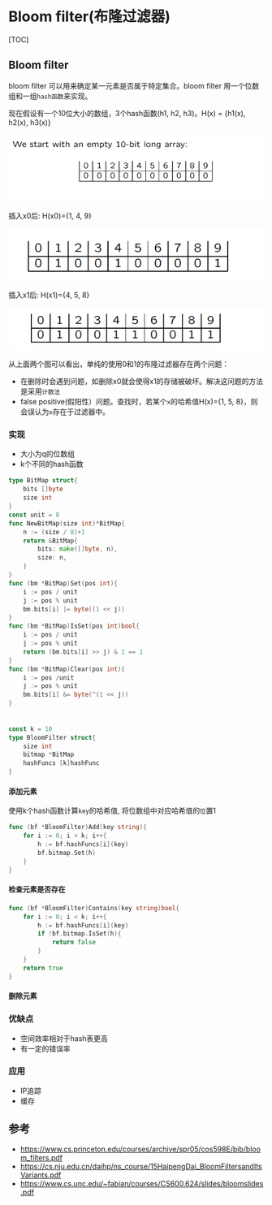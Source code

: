 # Bloom filter(布隆过滤器)

[TOC]

## Bloom filter

bloom filter 可以用来确定某一元素是否属于特定集合。bloom filter 用一个位数组和一组`hash函数`来实现。

现在假设有一个10位大小的数组，3个hash函数(h1, h2, h3)。H(x) = {h1(x), h2(x), h3(x)}

![1600084289685](${img}/1600084289685.png)

插入x0后: H(x0)={1, 4, 9}

![1600084462885](${img}/1600084462885.png)

插入x1后:  H(x1)={4, 5, 8}

![1600084494923](${img}/1600084494923.png)

从上面两个图可以看出，单纯的使用0和1的布隆过滤器存在两个问题：

* 在删除时会遇到问题，如删除x0就会使得x1的存储被破坏。解决这问题的方法是采用`计数法`
* false positive(假阳性）问题。查找时，若某个`x`的哈希值H(x)={1, 5, 8}，则会误认为`x`存在于过滤器中。

### 实现

* 大小为q的位数组
* k个不同的hash函数

~~~go
type BitMap struct{
    bits []byte
    size int
}
const unit = 8
func NewBitMap(size int)*BitMap{
    n := (size / 8)+1
    return &BitMap{
        bits: make([]byte, n),
        size: n,
    }
}
func (bm *BitMap)Set(pos int){
    i := pos / unit
    j := pos % unit
    bm.bits[i] |= byte((1 << j))
}
func (bm *BitMap)IsSet(pos int)bool{
    i := pos / unit
    j := pos % unit
    return (bm.bits[i] >> j) & 1 == 1
}
func (bm *BitMap)Clear(pos int){
    i := pos /unit
    j := pos % unit
    bm.bits[i] &= byte(^(1 << j))
}


const k = 10
type BloomFilter struct{
    size int
    bitmap *BitMap
    hashFuncs [k]hashFunc
}
~~~





#### 添加元素

使用k个hash函数计算`key`的哈希值, 将位数组中对应哈希值的`位`置1

~~~go
func (bf *BloomFilter)Add(key string){
    for i := 0; i < k; i++{
        h := bf.hashFuncs[i](key)
        bf.bitmap.Set(h)
    }
}
~~~

#### 检查元素是否存在

~~~go
func (bf *BloomFilter)Contains(key string)bool{
    for i := 0; i < k; i++{
        h := bf.hashFuncs[i](key)
        if !bf.bitmap.IsSet(h){
            return false
        }
    }
    return true
}
~~~



#### 删除元素



### 优缺点

* 空间效率相对于hash表更高
* 有一定的错误率

### 应用

* IP追踪
* 缓存

## 参考

* <https://www.cs.princeton.edu/courses/archive/spr05/cos598E/bib/bloom_filters.pdf>
* <https://cs.nju.edu.cn/daihp/ns_course/15HaipengDai_BloomFiltersandItsVariants.pdf>
* <https://www.cs.unc.edu/~fabian/courses/CS600.624/slides/bloomslides.pdf>